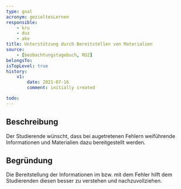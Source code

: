 ```yaml
---
type: goal
acronym: gezieltesLernen
responsible: 
    - kru
    - duz
    - ako
title: Unterstützung durch Bereitstellen von Materialien
source:
    - [beobachtungstagebuch, RD2]
belongsTo:
isTopLevel: true
history:
    v1:
        date: 2021-07-16
        comment: initially created

todo: 
---
```


## Beschreibung

Der Studierende wünscht, dass bei augetretenen Fehlern weiführende Informationen und Materialien dazu bereitgestellt werden.

## Begründung

Die Bereitstellung der Informationen im bzw. mit dem Fehler hilft dem Studierenden diesen besser zu verstehen und nachzuvollziehen. 
